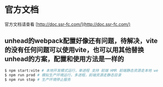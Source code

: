 # 官方文档

官方文档请查看 [http://doc.ssr-fc.com/](http://doc.ssr-fc.com/)

## unhead的webpack配置好像还有问题，待解决，vite的没有任何问题可以使用vite，也可以用其他替换unhead的方案，配置和使用方法是一样的

```bash
$ npm start:vite # 本地开发模式运行，单进程 支持 前端 HMR 前端静态资源走本地 webpack 服务
$ npm run prod # 模拟生产环境运行，多进程，前端资源走静态目录
$ npm run stop # 生产环境停止服务
```